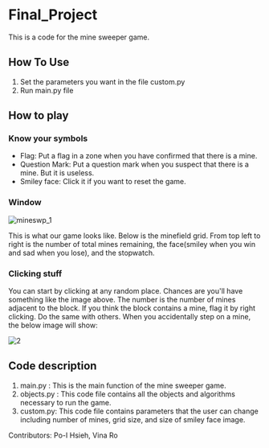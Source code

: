 # Final_Project

This is a code for the mine sweeper game. 

## How To Use
1. Set the parameters you want in the file custom.py
2. Run main.py file

## How to play
### Know your symbols
* Flag: Put a flag in a zone when you have confirmed that there is a mine.
* Question Mark: Put a question mark when you suspect that there is a mine. But it is useless.
* Smiley face: Click it if you want to reset the game.

### Window
![mineswp_1](https://user-images.githubusercontent.com/43463024/146459371-e2d87b28-ba68-4190-8c7a-a3dc720d7627.png)

This is what our game looks like. Below is the minefield grid.
From top left to right is the number of total mines remaining, the face(smiley when you win and sad when you lose), and the stopwatch.


### Clicking stuff

You can start by clicking at any random place. Chances are you'll have something like the image above. The number is the number of mines adjacent to the block. If you think the block contains a mine, flag it by right clicking. Do the same with others.
When you accidentally step on a mine, the below image will show:

![2](https://user-images.githubusercontent.com/43463024/146460384-dc00180a-4354-4da5-8dc0-a9fbce2c34f9.png)

## Code description
1. main.py : This is the main function of the mine sweeper game.
2. objects.py : This code file contains all the objects and algorithms necessary to run the game.
3. custom.py: This code file contains parameters that the user can change including number of mines, grid size, and size of smiley face image.

Contributors: Po-I Hsieh, Vina Ro
